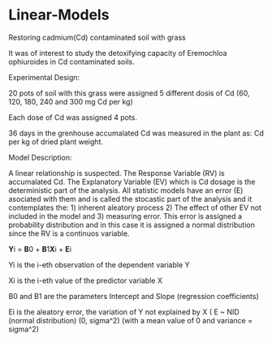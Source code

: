 # Linear-Models
Restoring cadmium(Cd) contaminated soil with grass

It was of interest to study the detoxifying capacity of Eremochloa ophiuroides in Cd contaminated soils. 

Experimental Design:

   20 pots of soil with this grass were assigned 5 different dosis of Cd (60, 120, 180, 240 and 300 mg Cd per kg)

   Each dose of Cd was assigned 4 pots.

   36 days in the grenhouse accumalated Cd was measured in the plant as: Cd per kg of dried plant weight.

  
Model Description:

   A linear relationship is suspected. The Response Variable (RV) is accumalated Cd. The Explanatory Variable (EV)
   which is Cd dosage is the deterministic part of the analysis. All statistic models have an error (E) asociated with them
   and is called the stocastic part of the analysis and it contemplates the: 1) inherent aleatory process 2) The effect of
   other EV not included in the model and 3) measuring error. This error is assigned a probability distribution and in this case
   it is assigned a normal distribution since the RV is a continuos variable. 
   
   **Y**i = **B**0 + **B**1**X**i + **E**i

Yi is the i-eth observation of the dependent variable Y

Xi is the i-eth value of the predictor variable X

B0 and B1 are the parameters Intercept and Slope (regression coefficients)

Ei is the aleatory error, the variation of Y not explained by X ( E ~ NID (normal distribution) (0, sigma^2) (with a mean value of 0 and variance = sigma^2)
